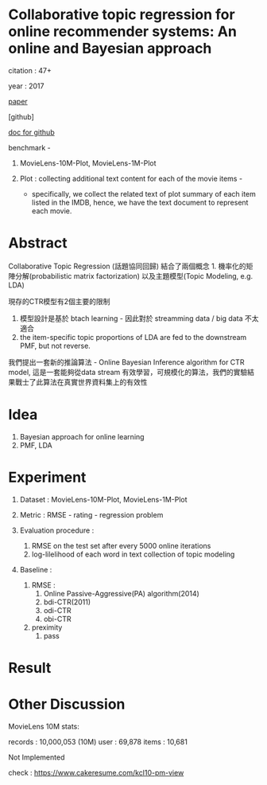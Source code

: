 # Collaborative topic regression  for online recommender systems: An online and Bayesian approach


citation : 47+

year : 2017

[paper](https://ink.library.smu.edu.sg/cgi/viewcontent.cgi?referer=http://scholar.google.com.tw/&httpsredir=1&article=4705&context=sis_research)

[github]

[doc for github](https://kuanchoulai10.github.io/index.html)


benchmark - 

1. MovieLens-10M-Plot, MovieLens-1M-Plot
   
2. Plot : collecting additional text content for each of the movie items - 

   * specifically, we collect the related text of plot summary of each item listed in the IMDB, hence, we have the text document to represent each movie.
   

# Abstract

Collaborative Topic Regression (話題協同回歸) 結合了兩個概念 1. 機率化的矩陣分解(probabilistic matrix factorization) 以及主題模型(Topic Modeling, e.g. LDA)

現存的CTR模型有2個主要的限制

1. 模型設計是基於 btach learning - 因此對於 streamming data / big data 不太適合
2. the item-specific topic proportions of LDA are fed to the downstream PMF, but not reverse.

我們提出一套新的推論算法 - Online Bayesian Inference algorithm for CTR model, 這是一套能夠從data stream 有效學習，可規模化的算法，我們的實驗結果戰士了此算法在真實世界資料集上的有效性

# Idea

1. Bayesian approach for online learning 
2. PMF, LDA

# Experiment

1. Dataset : 
   MovieLens-10M-Plot, MovieLens-1M-Plot
2. Metric : 
    RMSE - rating - regression problem
3. Evaluation procedure : 
   1. RMSE on the test set after every 5000 online iterations
   2. log-lilelihood of each word in text collection of topic modeling

4. Baseline : 
   1. RMSE : 
      1. Online Passive-Aggressive(PA) algorithm(2014)
      2. bdi-CTR(2011)
      3. odi-CTR
      4. obi-CTR
   2. preximity
      1. pass


# Result

# Other Discussion

MovieLens 10M stats:

records : 10,000,053 (10M)
user : 69,878
items : 10,681

Not Implemented

check : https://www.cakeresume.com/kcl10-pm-view

